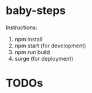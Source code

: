 # baby-steps

Instructions:

1.  npm install
2.  npm start (for development)
3.  npm run build
4.  surge (for deployment)

# TODOs